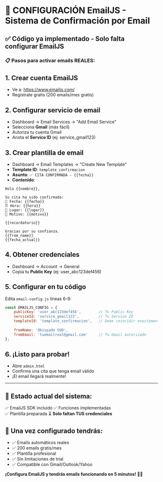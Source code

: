 # 🎯 CONFIGURACIÓN EmailJS - Sistema de Confirmación por Email

## ✅ Código ya implementado - Solo falta configurar EmailJS

### 📋 Pasos para activar emails REALES:

## 1. **Crear cuenta EmailJS**
   - Ve a: https://www.emailjs.com/
   - Regístrate gratis (200 emails/mes gratis)

## 2. **Configurar servicio de email**
   - Dashboard → Email Services → "Add Email Service"
   - Selecciona **Gmail** (más fácil)
   - Autoriza tu cuenta Gmail
   - Anota el **Service ID** (ej: service_gmail123)

## 3. **Crear plantilla de email**
   - Dashboard → Email Templates → "Create New Template"
   - **Template ID**: `template_confirmacion`
   - **Asunto**: `✅ CITA CONFIRMADA - {{fecha}}`
   - **Contenido**:
   ```
   Hola {{nombre}},
   
   Su cita ha sido confirmada:
   📅 Fecha: {{fecha}}
   ⏰ Hora: {{hora}}  
   📍 Lugar: {{lugar}}
   📝 Motivo: {{motivo}}
   
   {{recordatorio}}
   
   Gracias por su confianza.
   {{from_name}}
   {{fecha_actual}}
   ```

## 4. **Obtener credenciales**
   - Dashboard → Account → General
   - Copia tu **Public Key** (ej: user_abc123def456)

## 5. **Configurar en tu código**
   Edita `email-config.js` líneas 6-9:
   ```javascript
   const EMAILJS_CONFIG = {
       publicKey: 'user_abc123def456',        // Tu Public Key
       serviceId: 'service_gmail123',         // Tu Service ID  
       templateId: 'template_confirmacion',   // Debe coincidir exactamente
       
       fromName: 'Obispado SUD',
       fromEmail: 'tuemailreal@gmail.com'     // Tu Gmail autorizado
   };
   ```

## 6. **¡Listo para probar!**
   - Abre `admin.html`
   - Confirma una cita que tenga email válido
   - ¡El email llegará realmente!

---

## 🔧 **Estado actual del sistema:**
✅ EmailJS SDK incluido
✅ Funciones implementadas  
✅ Plantilla preparada
⏳ **Solo faltan TUS credenciales**

## 🎁 **Una vez configurado tendrás:**
- ✅ Emails automáticos reales
- ✅ 200 emails gratis/mes
- ✅ Plantilla profesional
- ✅ Sin limitaciones de trial
- ✅ Compatible con Gmail/Outlook/Yahoo

**¡Configura EmailJS y tendrás emails funcionando en 5 minutos!** 📧✨